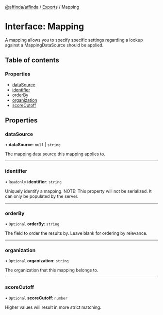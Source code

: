 [@affinda/affinda](../README.md) / [Exports](../modules.md) / Mapping

# Interface: Mapping

A mapping allows you to specify specific settings regarding a lookup against a MappingDataSource should be applied.

## Table of contents

### Properties

- [dataSource](Mapping.md#datasource)
- [identifier](Mapping.md#identifier)
- [orderBy](Mapping.md#orderby)
- [organization](Mapping.md#organization)
- [scoreCutoff](Mapping.md#scorecutoff)

## Properties

### dataSource

• **dataSource**: ``null`` \| `string`

The mapping data source this mapping applies to.

___

### identifier

• `Readonly` **identifier**: `string`

Uniquely identify a mapping.
NOTE: This property will not be serialized. It can only be populated by the server.

___

### orderBy

• `Optional` **orderBy**: `string`

The field to order the results by. Leave blank for ordering by relevance.

___

### organization

• `Optional` **organization**: `string`

The organization that this mapping belongs to.

___

### scoreCutoff

• `Optional` **scoreCutoff**: `number`

Higher values will result in more strict matching.
